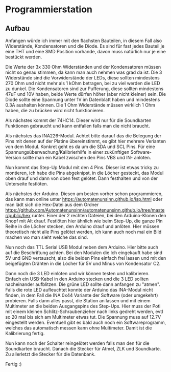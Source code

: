 # Programmierstation


## Aufbau
Anfangen würde ich immer mit den flachsten Bauteilen, in diesem Fall also Widerstände, Kondensatoren und die Diode.
Es sind für fast jedes Bauteil je eine THT und eine SMD Position vorhande, davon muss natürlich nur je eine bestückt werden.

Die Werte der 3x 330 Ohm Widerständen und der Kondensatoren müssen nicht so genau stimmen, da kann man auch nehmen was grad da ist.
Die 3 Widerstände sind die Vorwiderstände der LEDs, diese sollten mindestens 270 Ohm und nicht mehr als 1 kOhm betragen, bei zu viel werden die LED zu dunkel.
Die Kondensatoren sind zur Pufferung, diese sollten mindestens 47uF und 10V haben, beide Werte dürfen höher (aber nicht kleiner) sein.
Die Diode sollte eine Spannung unter 1V im Datenblatt haben und mindestens 0.3A aushalten können.
Die 1 Ohm Widerstände müssen wirklich 1 Ohm haben, die zu brücken wird nicht funktionieren.

Als nächstes kommt der 74HC14. Dieser wird nur für die Soundkarten Funktionen gebraucht und kann entfallen falls man die nicht braucht.

Als nächstes das INA226-Modul.
Achtet bitte darauf das die Belegung der Pins mit denen auf der Platine übereinstimmt, es gibt hier mehrere Verianten von dem Modul.
Konkret geht es da um die SDA und SCL Pins.
Für eine Spannungsüberwachung/Kalibrierhilfe in einer zukünftigen Software-Version sollte man ein Kabel zwischen den Pins VBS und IN- anlöten.

Nun kommt das Step-Up Modul mit den 4 Pins.
Dieser ist etwas tricky zu montieren,
ich habe die Pins abgeknipst, in die Löcher gesteckt, das Modul oben drauf und dann von oben fest gelötet.
Dann festhalten und von der Unterseite festlöten.

Als nächstes der Arduino. Diesen am besten vorher schon programmieren, das kann man online unter https://automatenunsinn.github.io/isp.html oder
man lädt sich die Hex-Datei aus dem Ordner https://github.com/Automatenunsinn/automatenunsinn.github.io/tree/master/public/hex runter.
Einer der 2 rechten Dateien, bei den Arduino-Klonen den Knopf mit Alt drauf.
Festlöten hier ähnlich wie beim Step-Up, die ganze Pin Reihe in die Löcher stecken, den Arduino drauf und anlöten.
Hier müssen theoretisch nicht alle Pins gelötet werden, ich kann auch noch mal ein Bild machen wo man sieht welche das sind.

Nun noch das TTL Serial USB Modul neben dem Arduino. Hier bitte auch auf die Beschriftung achten.
Bei den Modulen die Ich eingekauft habe sind 5V und GND vertauscht,
also die beiden Pins einfach frei lassen und mit den beigefügten Drähten in die Löcher für 5V und Minus von Kondensator C2.

Dann noch die 3 LED einlöten und wir können testen und kalibrieren.
Einfach ein USB-Kabel in den Arduino stecken und die 3 LED sollten nacheinander aufblitzen.
Die grüne LED sollte dann anfangen zu "atmen".
Falls die rote LED aufleuchtet konnte der Arduino das INA-Modul nicht finden, in dem Fall die INA 0x44 Variante der Software (oder umgekehrt) probieren.
Falls dann alles passt, die Station an lassen und mit einem Multimeter an die beiden Ausgangspins des Step-Ups.
Hier muss der Poti mit einem kleinen Schlitz-Schraubenzieher nach links gedreht werden, evtl so 20 mal bis sich am Multimeter etwas tut.
Die Spannung muss auf 12.7V eingestellt werden.
Eventuell gibt es bald auch noch ein Softwareprogramm, welches das automatisch messen kann ohne Multimeter.
Damit ist die Kalibrierung fertig.

Nun kann noch der Schalter reingelötet werden falls man den für die Soundkarten braucht.
Danach die Stecker für Atmel, ZLK und Soundkarte.
Zu allerletzt die Stecker für die Datenbank.

Fertig :)
